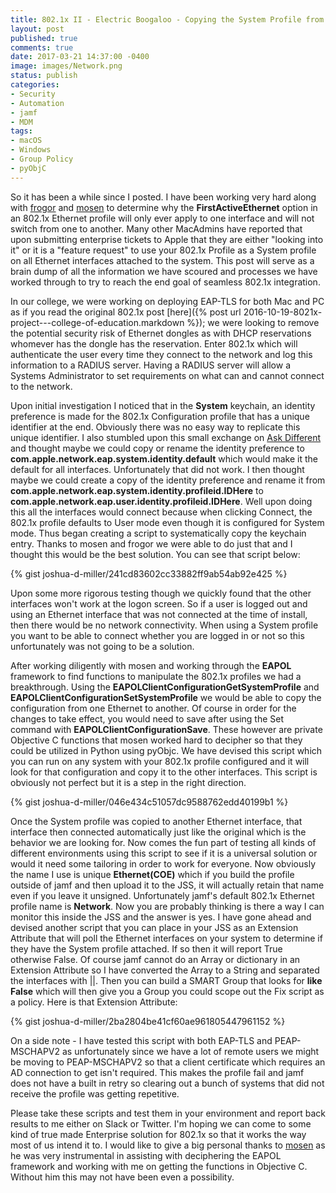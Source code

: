 ```yaml
---
title: 802.1x II - Electric Boogaloo - Copying the System Profile from One Ethernet to Another
layout: post
published: true
comments: true
date: 2017-03-21 14:37:00 -0400
image: images/Network.png
status: publish
categories:
- Security
- Automation
- jamf
- MDM
tags:
- macOS
- Windows
- Group Policy
- pyObjC
---
```


So it has been a while since I posted. I have been working very hard along with [frogor](https://twitter.com/mikeymikey) and [mosen](https://github.com/mosen) to determine why the **FirstActiveEthernet** option in an 802.1x Ethernet profile will only ever apply to one interface and will not switch from one to another. Many other MacAdmins have reported that upon submitting enterprise tickets to Apple that they are either "looking into it" or it is a "feature request" to use your 802.1x Profile as a System profile on all Ethernet interfaces attached to the system. This post will serve as a brain dump of all the information we have scoured and processes we have worked through to try to reach the end goal of seamless 802.1x integration.

In our college, we were working on deploying EAP-TLS for both Mac and PC as if you read the original 802.1x post [here]({% post url 2016-10-19-8021x-project---college-of-education.markdown %}); we were looking to remove the potential security risk of Ethernet dongles as with DHCP reservations whomever has the dongle has the reservation. Enter 802.1x which will authenticate the user every time they connect to the network and log this information to a RADIUS server. Having a RADIUS server will allow a Systems Administrator to set requirements on what can and cannot connect to the network.

Upon initial investigation I noticed that in the **System** keychain, an identity preference is made for the 802.1x Configuration profile that has a unique identifier at the end. Obviously there was no easy way to replicate this unique identifier. I also stumbled upon this small exchange on [Ask Different](http://apple.stackexchange.com/questions/193631/802-1x-management-on-the-command-line) and thought maybe we could copy or rename the identity preference to **com.apple.network.eap.system.identity.default** which would make it the default for all interfaces. Unfortunately that did not work. I then thought maybe we could create a copy of the identity preference and rename it from **com.apple.network.eap.system.identity.profileid.IDHere** to **com.apple.network.eap.user.identity.profileid.IDHere**. Well upon doing this all the interfaces would connect because when clicking Connect, the 802.1x profile defaults to User mode even though it is configured for System mode. Thus began creating a script to systematically copy the keychain entry. Thanks to mosen and frogor we were able to do just that and I thought this would be the best solution. You can see that script below:

{% gist joshua-d-miller/241cd83602cc33882ff9ab54ab92e425 %}

Upon some more rigorous testing though we quickly found that the other interfaces won't work at the logon screen. So if a user is logged out and using an Ethernet interface that was not connected at the time of install, then there would be no network connectivity. When using a System profile you want to be able to connect whether you are logged in or not so this unfortunately was not going to be a solution.

After working diligently with mosen and working through the **EAPOL** framework to find functions to manipulate the 802.1x profiles we had a breakthrough. Using the **EAPOLClientConfigurationGetSystemProfile** and **EAPOLClientConfigurationSetSystemProfile** we would be able to copy the configuration from one Ethernet to another. Of course in order for the changes to take effect, you would need to save after using the Set command with **EAPOLClientConfigurationSave**. These however are private Objective C functions that mosen worked hard to decipher so that they could be utilized in Python using pyObjc. We have devised this script which you can run on any system with your 802.1x profile configured and it will look for that configuration and copy it to the other interfaces. This script is obviously not perfect but it is a step in the right direction.

{% gist joshua-d-miller/046e434c51057dc9588762edd40199b1 %}

Once the System profile was copied to another Ethernet interface, that interface then connected automatically just like the original which is the behavior we are looking for. Now comes the fun part of testing all kinds of different environments using this script to see if it is a universal solution or would it need some tailoring in order to work for everyone. Now obviously the name I use is unique **Ethernet(COE)** which if you build the profile outside of jamf and then upload it to the JSS, it will actually retain that name even if you leave it unsigned. Unfortunately jamf's default 802.1x Ethernet profile name is **Network**. Now you are probably thinking is there a way I can monitor this inside the JSS and the answer is yes. I have gone ahead and devised another script that you can place in your JSS as an Extension Attribute that will poll the Ethernet interfaces on your system to determine if they have the System profile attached. If so then it will report True otherwise False. Of course jamf cannot do an Array or dictionary in an Extension Attribute so I have converted the Array to a String and separated the interfaces with ||. Then you can build a SMART Group that looks for **like False** which will then give you a Group you could scope out the Fix script as a policy. Here is that Extension Attribute:

{% gist joshua-d-miller/2ba2804be41cf60ae961805447961152 %}

On a side note - I have tested this script with both EAP-TLS and PEAP-MSCHAPV2 as unfortunately since we have a lot of remote users we might be moving to PEAP-MSCHAPV2 so that a client certificate which requires an AD connection to get isn't required. This makes the profile fail and jamf does not have a built in retry so clearing out a bunch of systems that did not receive the profile was getting repetitive.

Please take these scripts and test them in your environment and report back results to me either on Slack or Twitter. I'm hoping we can come to some kind of true made Enterprise solution for 802.1x so that it works the way most of us intend it to. I would like to give a big personal thanks to [mosen](https://github.com/mosen) as he was very instrumental in assisting with deciphering the EAPOL framework and working with me on getting the functions in Objective C. Without him this may not have been even a possibility.
